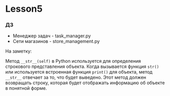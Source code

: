 # Lesson5

### ДЗ

* Менеджер задач - task_manager.py
* Cети магазинов - store_management.py


На заметку:

Метод `__str__(self)` в Python используется для 
определения строкового представления объекта. 
Когда вызывается функция `str()` или используется 
встроенная функция `print()` для объекта, метод `__str__` 
отвечает за то, что будет выведено. 
Этот метод должен возвращать строку, 
которая будет отображать информацию об объекте в 
понятной форме.
